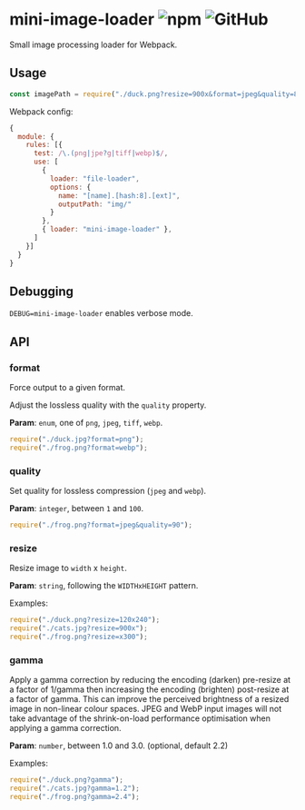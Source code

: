 # mini-image-loader ![npm](https://img.shields.io/npm/v/mini-image-loader.svg?style=flat-square) ![GitHub](https://img.shields.io/github/license/mashape/apistatus.svg?longCache=true&style=flat-square)

Small image processing loader for Webpack.

## Usage

```javascript
const imagePath = require("./duck.png?resize=900x&format=jpeg&quality=80");
```

Webpack config:

```javascript
{
  module: {
    rules: [{
      test: /\.(png|jpe?g|tiff|webp)$/,
      use: [
        {
          loader: "file-loader",
          options: {
            name: "[name].[hash:8].[ext]",
            outputPath: "img/"
          }
        },
        { loader: "mini-image-loader" },
      ]
    }]
  }
}
```

## Debugging

`DEBUG=mini-image-loader` enables verbose mode.

## API

### format

Force output to a given format.

Adjust the lossless quality with the `quality` property.

**Param**: `enum`, one of `png`, `jpeg`, `tiff`, `webp`.

```javascript
require("./duck.jpg?format=png");
require("./frog.png?format=webp");
```

### quality

Set quality for lossless compression (`jpeg` and `webp`).

**Param**: `integer`, between `1` and `100`.

```javascript
require("./frog.png?format=jpeg&quality=90");
```

### resize

Resize image to `width` x `height`.

**Param**: `string`, following the `WIDTHxHEIGHT` pattern.

Examples:

```javascript
require("./duck.png?resize=120x240");
require("./cats.jpg?resize=900x");
require("./frog.png?resize=x300");
```

### gamma

Apply a gamma correction by reducing the encoding (darken) pre-resize at a factor of 1/gamma then increasing the encoding (brighten) post-resize at a factor of gamma. This can improve the perceived brightness of a resized image in non-linear colour spaces. JPEG and WebP input images will not take advantage of the shrink-on-load performance optimisation when applying a gamma correction.

**Param**: `number`, between 1.0 and 3.0. (optional, default 2.2)

Examples:

```javascript
require("./duck.png?gamma");
require("./cats.jpg?gamma=1.2");
require("./frog.png?gamma=2.4");
```
